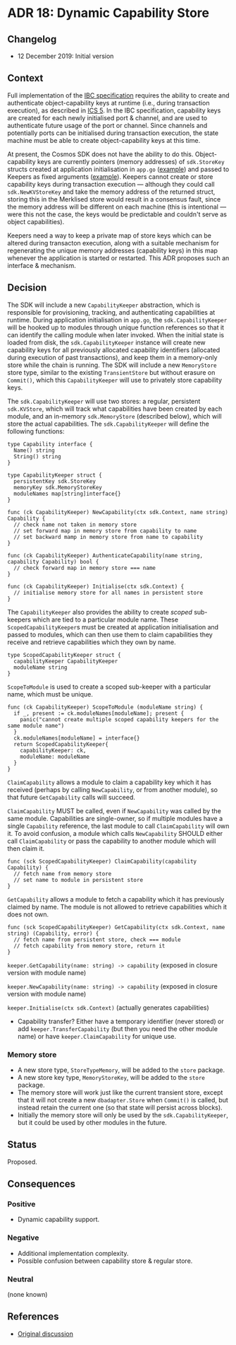 # ADR 18: Dynamic Capability Store

## Changelog

- 12 December 2019: Initial version

## Context

Full implementation of the [IBC specification](https://github.com/cosmos/ics) requires the ability to create and authenticate object-capability keys at runtime (i.e., during transaction execution),
as described in [ICS 5](https://github.com/cosmos/ics/tree/master/spec/ics-005-port-allocation#technical-specification). In the IBC specification, capability keys are created for each newly initialised
port & channel, and are used to authenticate future usage of the port or channel. Since channels and potentially ports can be initialised during transaction execution, the state machine must be able to create
object-capability keys at this time.

At present, the Cosmos SDK does not have the ability to do this. Object-capability keys are currently pointers (memory addresses) of `sdk.StoreKey` structs created at application initialisation in `app.go` ([example](https://github.com/cosmos/gaia/blob/master/app/app.go#L132))
and passed to Keepers as fixed arguments ([example](https://github.com/cosmos/gaia/blob/master/app/app.go#L160)). Keepers cannot create or store capability keys during transaction execution — although they could call `sdk.NewKVStoreKey` and take the memory address
of the returned struct, storing this in the Merklised store would result in a consensus fault, since the memory address will be different on each machine (this is intentional — were this not the case, the keys would be predictable and couldn't serve as object capabilities).

Keepers need a way to keep a private map of store keys which can be altered during transacton execution, along with a suitable mechanism for regenerating the unique memory addresses (capability keys) in this map whenever the application is started or restarted.
This ADR proposes such an interface & mechanism.

## Decision

The SDK will include a new `CapabilityKeeper` abstraction, which is responsible for provisioning, tracking, and authenticating capabilities at runtime. During application initialisation in `app.go`, the `sdk.CapabilityKeeper` will
be hooked up to modules through unique function references so that it can identify the calling module when later invoked. When the initial state is loaded from disk, the `sdk.CapabilityKeeper` instance will create new capability keys
for all previously allocated capability identifiers (allocated during execution of past transactions), and keep them in a memory-only store while the chain is running. The SDK will include a new `MemoryStore` store type, similar
to the existing `TransientStore` but without erasure on `Commit()`, which this `CapabilityKeeper` will use to privately store capability keys.

The `sdk.CapabilityKeeper` will use two stores: a regular, persistent `sdk.KVStore`, which will track what capabilities have been created by each module, and an in-memory `sdk.MemoryStore` (described below), which will
store the actual capabilities. The `sdk.CapabilityKeeper` will define the following functions:

```golang
type Capability interface {
  Name() string
  String() string
}
```

```golang
type CapabilityKeeper struct {
  persistentKey sdk.StoreKey
  memoryKey sdk.MemoryStoreKey
  moduleNames map[string]interface{}
}
```

```golang
func (ck CapabilityKeeper) NewCapability(ctx sdk.Context, name string) Capability {
  // check name not taken in memory store
  // set forward map in memory store from capability to name
  // set backward mamp in memory store from name to capability
}
```

```golang
func (ck CapabilityKeeper) AuthenticateCapability(name string, capability Capability) bool {
  // check forward map in memory store === name
}
```

```golang
func (ck CapabilityKeeper) Initialise(ctx sdk.Context) {
  // initialise memory store for all names in persistent store
}
```

The `CapabilityKeeper` also provides the ability to create *scoped* sub-keepers which are tied to a particular module name. These `ScopedCapabilityKeeper`s must be created at application
initialisation and passed to modules, which can then use them to claim capabilities they receive and retrieve capabilities which they own by name.

```golang
type ScopedCapabilityKeeper struct {
  capabilityKeeper CapabilityKeeper
  moduleName string
}
```

`ScopeToModule` is used to create a scoped sub-keeper with a particular name, which must be unique.

```golang
func (ck CapabilityKeeper) ScopeToModule (moduleName string) {
  if _, present := ck.moduleNames[moduleName]; present {
    panic("cannot create multiple scoped capability keepers for the same module name")
  }
  ck.moduleNames[moduleName] = interface{}
  return ScopedCapabilityKeeper{
    capabilityKeeper: ck,
    moduleName: moduleName
  }
}
```

`ClaimCapability` allows a module to claim a capability key which it has received (perhaps by calling `NewCapability`, or from another module), so that future `GetCapability` calls will succeed.

`ClaimCapability` MUST be called, even if `NewCapability` was called by the same module. Capabilities are single-owner, so if multiple modules have a single `Capability` reference, the last module
to call `ClaimCapability` will own it. To avoid confusion, a module which calls `NewCapability` SHOULD either call `ClaimCapability` or pass the capability to another module which will then claim it.

```golang
func (sck ScopedCapabilityKeeper) ClaimCapability(capability Capability) {
  // fetch name from memory store
  // set name to module in persistent store
}
```

`GetCapability` allows a module to fetch a capability which it has previously claimed by name. The module is not allowed to retrieve capabilities which it does not own.

```golang
func (sck ScopedCapabilityKeeper) GetCapability(ctx sdk.Context, name string) (Capability, error) {
  // fetch name from persistent store, check === module
  // fetch capability from memory store, return it
}
```

`keeper.GetCapability(name: string) -> capability` (exposed in closure version with module name)

`keeper.NewCapability(name: string) -> capability` (exposed in closure version with module name)

`keeper.Initialise(ctx sdk.Context)` (actually generates capabilities)

- Capability transfer? Either have a temporary identifier (never stored) or add `keeper.TransferCapability` (but then you need the other module name) or have `keeper.ClaimCapability` for unique use.

### Memory store

- A new store type, `StoreTypeMemory`, will be added to the `store` package.
- A new store key type, `MemoryStoreKey`, will be added to the `store` package.
- The memory store will work just like the current transient store, except that it will not create a new `dbadapter.Store` when `Commit()` is called, but instead retain the current one
  (so that state will persist across blocks).
- Initially the memory store will only be used by the `sdk.CapabilityKeeper`, but it could be used by other modules in the future.

## Status

Proposed.

## Consequences

### Positive

- Dynamic capability support.

### Negative

- Additional implementation complexity.
- Possible confusion between capability store & regular store.

### Neutral

(none known)

## References

- [Original discussion](https://github.com/cosmos/cosmos-sdk/pull/5230#discussion_r343978513)
